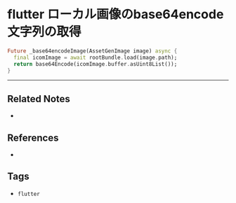 # flutter ローカル画像のbase64encode文字列の取得
```dart
Future _base64encodeImage(AssetGenImage image) async {
  final icomImage = await rootBundle.load(image.path);
  return base64Encode(icomImage.buffer.asUint8List());
}

```

---
## Related Notes
- 

## References
- 

## Tags
- `flutter` 